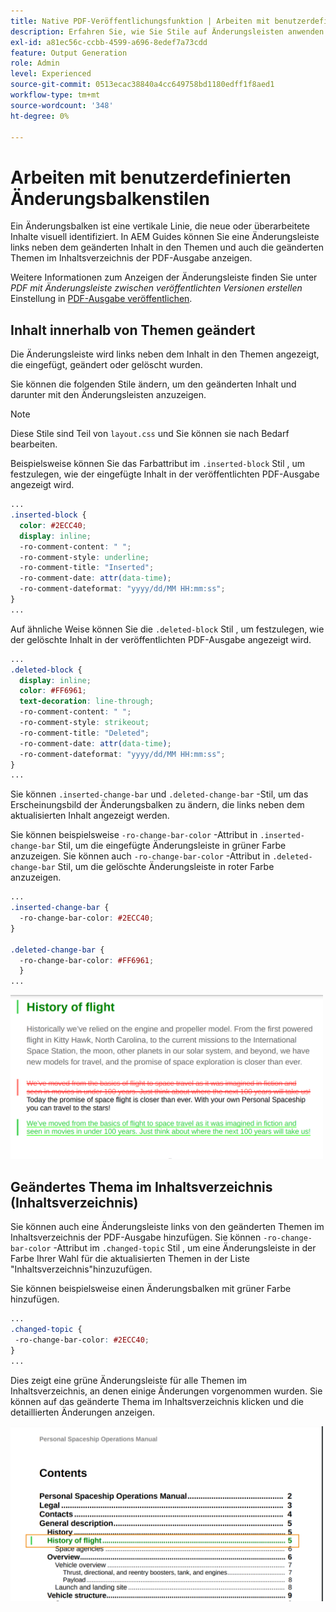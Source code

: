 ```yaml
---
title: Native PDF-Veröffentlichungsfunktion | Arbeiten mit benutzerdefinierten Änderungsbalkenstilen
description: Erfahren Sie, wie Sie Stile auf Änderungsleisten anwenden.
exl-id: a81ec56c-ccbb-4599-a696-8edef7a73cdd
feature: Output Generation
role: Admin
level: Experienced
source-git-commit: 0513ecac38840a4cc649758bd1180edff1f8aed1
workflow-type: tm+mt
source-wordcount: '348'
ht-degree: 0%

---
```


# Arbeiten mit benutzerdefinierten Änderungsbalkenstilen

Ein Änderungsbalken ist eine vertikale Linie, die neue oder überarbeitete Inhalte visuell identifiziert. In AEM Guides können Sie eine Änderungsleiste links neben dem geänderten Inhalt in den Themen und auch die geänderten Themen im Inhaltsverzeichnis der PDF-Ausgabe anzeigen.

Weitere Informationen zum Anzeigen der Änderungsleiste finden Sie unter *PDF mit Änderungsleiste zwischen veröffentlichten Versionen erstellen* Einstellung in [PDF-Ausgabe veröffentlichen](../web-editor/native-pdf-web-editor.md).

## Inhalt innerhalb von Themen geändert

Die Änderungsleiste wird links neben dem Inhalt in den Themen angezeigt, die eingefügt, geändert oder gelöscht wurden.

Sie können die folgenden Stile ändern, um den geänderten Inhalt und darunter mit den Änderungsleisten anzuzeigen.


>[!NOTE]
>
>Diese Stile sind Teil von `layout.css` und Sie können sie nach Bedarf bearbeiten.

Beispielsweise können Sie das Farbattribut im `.inserted-block` Stil , um festzulegen, wie der eingefügte Inhalt in der veröffentlichten PDF-Ausgabe angezeigt wird.


```css
...
.inserted-block { 
  color: #2ECC40; 
  display: inline; 
  -ro-comment-content: " "; 
  -ro-comment-style: underline; 
  -ro-comment-title: "Inserted"; 
  -ro-comment-date: attr(data-time); 
  -ro-comment-dateformat: "yyyy/dd/MM HH:mm:ss"; 
} 
...
```

Auf ähnliche Weise können Sie die `.deleted-block` Stil , um festzulegen, wie der gelöschte Inhalt in der veröffentlichten PDF-Ausgabe angezeigt wird.

```css
...
.deleted-block { 
  display: inline; 
  color: #FF6961; 
  text-decoration: line-through; 
  -ro-comment-content: " "; 
  -ro-comment-style: strikeout; 
  -ro-comment-title: "Deleted"; 
  -ro-comment-date: attr(data-time); 
  -ro-comment-dateformat: "yyyy/dd/MM HH:mm:ss"; 
} 
...
```

Sie können `.inserted-change-bar` und `.deleted-change-bar` -Stil, um das Erscheinungsbild der Änderungsbalken zu ändern, die links neben dem aktualisierten Inhalt angezeigt werden.

Sie können beispielsweise `-ro-change-bar-color` -Attribut in `.inserted-change-bar` Stil, um die eingefügte Änderungsleiste in grüner Farbe anzuzeigen. Sie können auch `-ro-change-bar-color` -Attribut in `.deleted-change-bar` Stil, um die gelöschte Änderungsleiste in roter Farbe anzuzeigen.

```css
...
.inserted-change-bar { 
  -ro-change-bar-color: #2ECC40; 
} 

.deleted-change-bar { 
  -ro-change-bar-color: #FF6961; 
  } 
...
```

<img src="./assets/changed-bar-content.png" alt="Geänderter Inhalt des Balkendiagramms" width="500">

## Geändertes Thema im Inhaltsverzeichnis (Inhaltsverzeichnis)

Sie können auch eine Änderungsleiste links von den geänderten Themen im Inhaltsverzeichnis der PDF-Ausgabe hinzufügen. Sie können `-ro-change-bar-color` -Attribut im `.changed-topic` Stil , um eine Änderungsleiste in der Farbe Ihrer Wahl für die aktualisierten Themen in der Liste &quot;Inhaltsverzeichnis&quot;hinzuzufügen.

Sie können beispielsweise einen Änderungsbalken mit grüner Farbe hinzufügen.

```css
...
.changed-topic { 
 -ro-change-bar-color: #2ECC40; 
}  
...
```


Dies zeigt eine grüne Änderungsleiste für alle Themen im Inhaltsverzeichnis, an denen einige Änderungen vorgenommen wurden. Sie können auf das geänderte Thema im Inhaltsverzeichnis klicken und die detaillierten Änderungen anzeigen.

<img src="./assets/changed-bar-TOC.png" alt="Inhaltsverzeichnis der geänderten Leiste" width="500">
